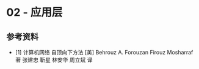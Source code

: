 # 02 - 应用层

## 参考资料

- [1] 计算机网络 自顶向下方法 [美] Behrouz A. Forouzan  Firouz Mosharraf 著 张建忠 靳星 林安华 周立斌 译